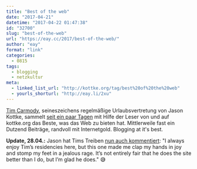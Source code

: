 ```yaml
---
title: "Best of the web"
date: "2017-04-21"
datetime: "2017-04-22 01:47:38"
id: "32700"
slug: "best-of-the-web"
url: "https://eay.cc/2017/best-of-the-web/"
author: "eay"
format: "link"
categories:
  - 0815
tags:
  - blogging
  - netzkultur
meta:
  - linked_list_url: "http://kottke.org/tag/best%20of%20the%20web"
  - yourls_shorturl: "http://eay.li/2xu"
---
```


[Tim Carmody](https://twitter.com/tcarmody), seineszeichens regelmäßige Urlaubsvertretung von Jason Kottke, sammelt [seit ein paar Tagen](http://kottke.org/17/04/a-time-capsule-for-the-world-wide-web) mit Hilfe der Leser von und auf kottke.org das Beste, was das Web zu bieten hat. Mittlerweile fast ein Dutzend Beiträge, randvoll mit Internetgold. Blogging at it's best.

**Update, 28.04.:** Jason hat Tims Treiben [nun auch kommentiert](http://kottke.org/17/04/some-things-ive-read-seen-and-heard-in-the-past-few-weeks): "I always enjoy Tim’s residencies here, but this one made me clap my hands in joy and stomp my feet in a jealous rage. It’s not entirely fair that he does the site better than I do, but I’m glad he does." 😅
